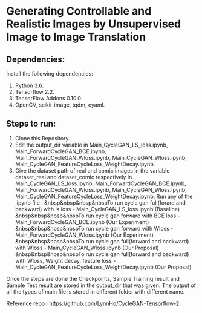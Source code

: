 # Generating Controllable and Realistic Images by Unsupervised Image to Image Translation

## Dependencies:

Install the following dependencies:

1. Python 3.6.
2. Tensorflow 2.2.
3. TensorFlow Addons 0.10.0.
4. OpenCV, scikit-image, tqdm, oyaml.

## Steps to run:

1. Clone this Repository.
2. Edit the output_dir variable in Main_CycleGAN_LS_loss.ipynb, Main_ForwardCycleGAN_BCE.ipynb, Main_ForwardCycleGAN_Wloss.ipynb, Main_CycleGAN_Wloss.ipynb, Main_CycleGAN_FeatureCycleLoss_WeightDecay.ipynb.
3. Give the dataset path of real and comic images in the variable dataset_real and dataset_comic respectively in Main_CycleGAN_LS_loss.ipynb, Main_ForwardCycleGAN_BCE.ipynb, Main_ForwardCycleGAN_Wloss.ipynb, Main_CycleGAN_Wloss.ipynb, Main_CycleGAN_FeatureCycleLoss_WeightDecay.ipynb.
Run any of the .ipynb file :
&nbsp&nbsp&nbsp&nbspTo run cycle gan full(forard and backward) with ls loss - Main_CycleGAN_LS_loss.ipynb (Baseline)
&nbsp&nbsp&nbsp&nbspTo run cycle gan forward with BCE loss - Main_ForwardCycleGAN_BCE.ipynb (Our Experiment)
&nbsp&nbsp&nbsp&nbspTo run cycle gan forward with Wloss - Main_ForwardCycleGAN_Wloss.ipynb (Our Experiment)
&nbsp&nbsp&nbsp&nbspTo run cycle gan full(forward and backward) with Wloss - Main_CycleGAN_Wloss.ipynb (Our Proposal)
&nbsp&nbsp&nbsp&nbspTo run cycle gan full(forward and backward) with Wloss, Weight decay, feature loss - Main_CycleGAN_FeatureCycleLoss_WeightDecay.ipynb (Our Proposal)

Once the steps are done the Checkpoints, Sample Training result and Sample Test result are stored in the output_dir that was given. The output of all the types of main file is stored in different folder with different name.



Reference repo : https://github.com/LynnHo/CycleGAN-Tensorflow-2.
